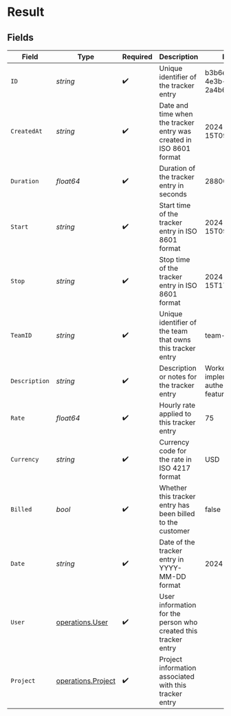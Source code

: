 # Result


## Fields

| Field                                                               | Type                                                                | Required                                                            | Description                                                         | Example                                                             |
| ------------------------------------------------------------------- | ------------------------------------------------------------------- | ------------------------------------------------------------------- | ------------------------------------------------------------------- | ------------------------------------------------------------------- |
| `ID`                                                                | *string*                                                            | :heavy_check_mark:                                                  | Unique identifier of the tracker entry                              | b3b6e2c2-1f2a-4e3b-9c1d-2a4b6e2c21f2                                |
| `CreatedAt`                                                         | *string*                                                            | :heavy_check_mark:                                                  | Date and time when the tracker entry was created in ISO 8601 format | 2024-04-15T09:00:00.000Z                                            |
| `Duration`                                                          | *float64*                                                           | :heavy_check_mark:                                                  | Duration of the tracker entry in seconds                            | 28800                                                               |
| `Start`                                                             | *string*                                                            | :heavy_check_mark:                                                  | Start time of the tracker entry in ISO 8601 format                  | 2024-04-15T09:00:00.000Z                                            |
| `Stop`                                                              | *string*                                                            | :heavy_check_mark:                                                  | Stop time of the tracker entry in ISO 8601 format                   | 2024-04-15T17:00:00.000Z                                            |
| `TeamID`                                                            | *string*                                                            | :heavy_check_mark:                                                  | Unique identifier of the team that owns this tracker entry          | team-1234                                                           |
| `Description`                                                       | *string*                                                            | :heavy_check_mark:                                                  | Description or notes for the tracker entry                          | Worked on implementing user authentication feature                  |
| `Rate`                                                              | *float64*                                                           | :heavy_check_mark:                                                  | Hourly rate applied to this tracker entry                           | 75                                                                  |
| `Currency`                                                          | *string*                                                            | :heavy_check_mark:                                                  | Currency code for the rate in ISO 4217 format                       | USD                                                                 |
| `Billed`                                                            | *bool*                                                              | :heavy_check_mark:                                                  | Whether this tracker entry has been billed to the customer          | false                                                               |
| `Date`                                                              | *string*                                                            | :heavy_check_mark:                                                  | Date of the tracker entry in YYYY-MM-DD format                      | 2024-04-15                                                          |
| `User`                                                              | [operations.User](../../models/operations/user.md)                  | :heavy_check_mark:                                                  | User information for the person who created this tracker entry      |                                                                     |
| `Project`                                                           | [operations.Project](../../models/operations/project.md)            | :heavy_check_mark:                                                  | Project information associated with this tracker entry              |                                                                     |